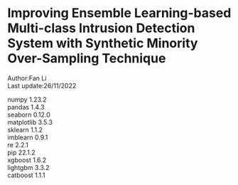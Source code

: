 # Improving Ensemble Learning-based Multi-class Intrusion Detection System with Synthetic Minority Over-Sampling Technique
Author:Fan Li<br/>
Last update:26/11/2022<br/>

numpy 1.23.2  
pandas 1.4.3  
seaborn 0.12.0  
matplotlib 3.5.3  
sklearn 1.1.2  
imblearn 0.9.1  
re 2.2.1  
pip 22.1.2  
xgboost 1.6.2  
lightgbm 3.3.2  
catboost 1.1.1  
